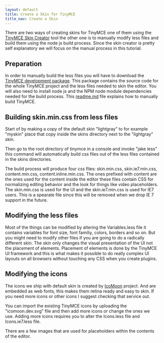 ```yaml
---
layout: default
title: Create a Skin for TinyMCE
title_nav: Create a Skin
---
```


There are two ways of creating skins for TinyMCE one of them using the [TinyMCE Skin Creator](http://skin.tinymce.com/) tool the other one is to manually modify less files and build them using the node js build process. Since the skin creator is pretty self explanatory we will focus on the manual process in this tutorial.

## Preparation

In order to manually build the less files you will have to download the [TinyMCE development package](http://www.tinymce.com/download/download.php). This package contains the source code for the whole TinyMCE project and the less files needed to skin the editor. You will also need to install node js and the NPM node module dependencies needed for the build process. This [readme.md](https://github.com/tinymce/tinymce/blob/master/readme.md) file explains how to manually build TinyMCE.

## Building skin.min.css from less files

Start of by making a copy of the default skin "lightgray" to for example "myskin" place that copy inside the skins directory next to the "lightgray" skin.

Then go to the root directory of tinymce in a console and invoke "jake less" this command will automatically build css files out of the less files contained in the skins directories.

The build process will produce four css files: skin.min.css, skin.ie7.min.css, content.min.css, content.inline.min.css. The ones prefixed with content are the ones used for the content inside the editor these files contain CSS for normalizing editing behavior and the look for things like video placeholders. The skin.min.css is used for the UI and the skin.ie7.min.css is used for IE7 users. This is a spearate file since this will be removed when we drop IE 7 support in the future.

## Modifying the less files

Most of the things can be modified by altering the Variables.less file it contains variables for font size, font familiy, colors, borders and so on. But you might need to modify other files if you are going to do a radically different skin. The skin only changes the visual presentation of the UI not the placement of elements. Placement of elements is done by the TinyMCE UI framework and this is what makes it possible to do really complex UI layouts on all browsers without touching any CSS when you create plugins.

## Modifying the icons

The icons we ship with default skin is created by [IcoMoon](http://icomoon.io/) project. And are embedded as web fonts, this makes them retina ready and easy to skin. If you need more icons or other icons I suggest checking that service out.

You can import the existing TinyMCE icons by uploading the "icomoon.dev.svg" file and then add more icons or change the ones we use. Adding more icons requires you to alter the Icons.less file and Icons.ie7.less file.

There are a few images that are used for placeholders within the contents of the editor.
